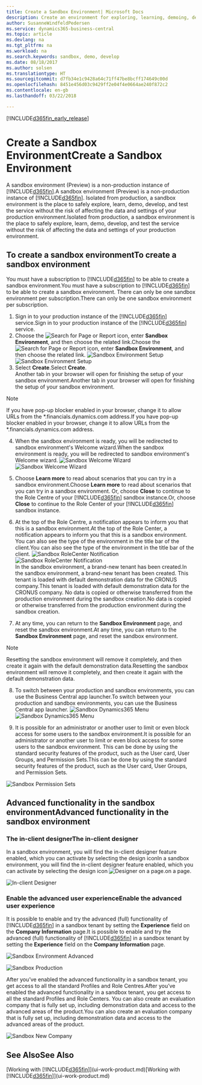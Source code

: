 ```yaml
---
title: Create a Sandbox Environment| Microsoft Docs
description: Create an environment for exploring, learning, demoing, developing, and testing.
author: SusanneWindfeldPedersen
ms.service: dynamics365-business-central
ms.topic: article
ms.devlang: na
ms.tgt_pltfrm: na
ms.workload: na
ms.search.keywords: sandbox, demo, develop
ms.date: 08/18/2017
ms.author: solsen
ms.translationtype: HT
ms.sourcegitcommit: d7fb34e1c9428a64c71ff47be8bcff174649c00d
ms.openlocfilehash: 8451e456d03c9429ff2e04f4e0664ae240f872c2
ms.contentlocale: en-gb
ms.lasthandoff: 03/22/2018

---
```

[!INCLUDE[d365fin_early_release](includes/d365fin_early_release.md.md)]

# <a name="create-a-sandbox-environment"></a><span data-ttu-id="e3ee4-103">Create a Sandbox Environment</span><span class="sxs-lookup"><span data-stu-id="e3ee4-103">Create a Sandbox Environment</span></span>
<span data-ttu-id="e3ee4-104">A sandbox environment (Preview) is a non-production instance of [!INCLUDE[d365fin](includes/d365fin_md.md)].</span><span class="sxs-lookup"><span data-stu-id="e3ee4-104">A sandbox environment (Preview) is a non-production instance of [!INCLUDE[d365fin](includes/d365fin_md.md)].</span></span> <span data-ttu-id="e3ee4-105">Isolated from production, a sandbox environment is the place to safely explore, learn, demo, develop, and test the service without the risk of affecting the data and settings of your production environment.</span><span class="sxs-lookup"><span data-stu-id="e3ee4-105">Isolated from production, a sandbox environment is the place to safely explore, learn, demo, develop, and test the service without the risk of affecting the data and settings of your production environment.</span></span>

## <a name="to-create-a-sandbox-environment"></a><span data-ttu-id="e3ee4-106">To create a sandbox environment</span><span class="sxs-lookup"><span data-stu-id="e3ee4-106">To create a sandbox environment</span></span>
<span data-ttu-id="e3ee4-107">You must have a subscription to [!INCLUDE[d365fin](includes/d365fin_md.md)] to be able to create a sandbox environment.</span><span class="sxs-lookup"><span data-stu-id="e3ee4-107">You must have a subscription to [!INCLUDE[d365fin](includes/d365fin_md.md)] to be able to create a sandbox environment.</span></span> <span data-ttu-id="e3ee4-108">There can only be one sandbox environment per subscription.</span><span class="sxs-lookup"><span data-stu-id="e3ee4-108">There can only be one sandbox environment per subscription.</span></span>

1. <span data-ttu-id="e3ee4-109">Sign in to your production instance of the [!INCLUDE[d365fin](includes/d365fin_md.md)] service.</span><span class="sxs-lookup"><span data-stu-id="e3ee4-109">Sign in to your production instance of the [!INCLUDE[d365fin](includes/d365fin_md.md)] service.</span></span>
2. <span data-ttu-id="e3ee4-110">Choose the ![Search for Page or Report](media/ui-search/search_small.png "Search for Page or Report icon") icon, enter **Sandbox Environment**, and then choose the related link.</span><span class="sxs-lookup"><span data-stu-id="e3ee4-110">Choose the ![Search for Page or Report](media/ui-search/search_small.png "Search for Page or Report icon") icon, enter **Sandbox Environment**, and then choose the related link.</span></span>
<span data-ttu-id="e3ee4-111">![Sandbox Environment Setup](./media/across-sandbox/sandbox-environment-setup.png)</span><span class="sxs-lookup"><span data-stu-id="e3ee4-111">![Sandbox Environment Setup](./media/across-sandbox/sandbox-environment-setup.png)</span></span>
3. <span data-ttu-id="e3ee4-112">Select **Create**.</span><span class="sxs-lookup"><span data-stu-id="e3ee4-112">Select **Create**.</span></span>  
  <span data-ttu-id="e3ee4-113">Another tab in your browser will open for finishing the setup of your sandbox environment.</span><span class="sxs-lookup"><span data-stu-id="e3ee4-113">Another tab in your browser will open for finishing the setup of your sandbox environment.</span></span>
> [!NOTE]  
>  <span data-ttu-id="e3ee4-114">If you have pop-up blocker enabled in your browser, change it to allow URLs from the \*.financials.dynamics.com address.</span><span class="sxs-lookup"><span data-stu-id="e3ee4-114">If you have pop-up blocker enabled in your browser, change it to allow URLs from the \*.financials.dynamics.com address.</span></span>   

4. <span data-ttu-id="e3ee4-115">When the sandbox environment is ready, you will be redirected to sandbox environment's Welcome wizard.</span><span class="sxs-lookup"><span data-stu-id="e3ee4-115">When the sandbox environment is ready, you will be redirected to sandbox environment's Welcome wizard.</span></span>
<span data-ttu-id="e3ee4-116">![Sandbox Welcome Wizard](./media/across-sandbox/sandbox-wizard.png)</span><span class="sxs-lookup"><span data-stu-id="e3ee4-116">![Sandbox Welcome Wizard](./media/across-sandbox/sandbox-wizard.png)</span></span>

5. <span data-ttu-id="e3ee4-117">Choose **Learn more** to read about scenarios that you can try in a sandbox environment.</span><span class="sxs-lookup"><span data-stu-id="e3ee4-117">Choose **Learn more** to read about scenarios that you can try in a sandbox environment.</span></span> <span data-ttu-id="e3ee4-118">Or, choose **Close** to continue to the Role Centre of your [!INCLUDE[d365fin](includes/d365fin_md.md)] sandbox instance.</span><span class="sxs-lookup"><span data-stu-id="e3ee4-118">Or, choose **Close** to continue to the Role Center of your [!INCLUDE[d365fin](includes/d365fin_md.md)] sandbox instance.</span></span>
6. <span data-ttu-id="e3ee4-119">At the top of the Role Centre, a notification appears to inform you that this is a sandbox environment.</span><span class="sxs-lookup"><span data-stu-id="e3ee4-119">At the top of the Role Center, a notification appears to inform you that this is a sandbox environment.</span></span> <span data-ttu-id="e3ee4-120">You can also see the type of the environment in the title bar of the client.</span><span class="sxs-lookup"><span data-stu-id="e3ee4-120">You can also see the type of the environment in the title bar of the client.</span></span>
<span data-ttu-id="e3ee4-121">![Sandbox RoleCenter Notification](./media/across-sandbox/sandbox-rolecenter-notification.png)</span><span class="sxs-lookup"><span data-stu-id="e3ee4-121">![Sandbox RoleCenter Notification](./media/across-sandbox/sandbox-rolecenter-notification.png)</span></span>  
<span data-ttu-id="e3ee4-122">In the sandbox environment, a brand-new tenant has been created.</span><span class="sxs-lookup"><span data-stu-id="e3ee4-122">In the sandbox environment, a brand-new tenant has been created.</span></span> <span data-ttu-id="e3ee4-123">This tenant is loaded with default demonstration data for the CRONUS company.</span><span class="sxs-lookup"><span data-stu-id="e3ee4-123">This tenant is loaded with default demonstration data for the CRONUS company.</span></span> <span data-ttu-id="e3ee4-124">No data is copied or otherwise transferred from the production environment during the sandbox creation.</span><span class="sxs-lookup"><span data-stu-id="e3ee4-124">No data is copied or otherwise transferred from the production environment during the sandbox creation.</span></span>
7.  <span data-ttu-id="e3ee4-125">At any time, you can return to the **Sandbox Environment** page, and reset the sandbox environment.</span><span class="sxs-lookup"><span data-stu-id="e3ee4-125">At any time, you can return to the **Sandbox Environment** page, and reset the sandbox environment.</span></span>
> [!NOTE]  
>  <span data-ttu-id="e3ee4-126">Resetting the sandbox environment will remove it completely, and then create it again with the default demonstration data.</span><span class="sxs-lookup"><span data-stu-id="e3ee4-126">Resetting the sandbox environment will remove it completely, and then create it again with the default demonstration data.</span></span>  

8.  <span data-ttu-id="e3ee4-127">To switch between your production and sandbox environments, you can use the Business Central app launcher.</span><span class="sxs-lookup"><span data-stu-id="e3ee4-127">To switch between your production and sandbox environments, you can use the Business Central app launcher.</span></span>
<span data-ttu-id="e3ee4-128">![Sandbox Dynamics365 Menu](./media/across-sandbox/sandbox-dynamics365-menu.png)</span><span class="sxs-lookup"><span data-stu-id="e3ee4-128">![Sandbox Dynamics365 Menu](./media/across-sandbox/sandbox-dynamics365-menu.png)</span></span>

9.  <span data-ttu-id="e3ee4-129">It is possible for an administrator or another user to limit or even block access for some users to the sandbox environment.</span><span class="sxs-lookup"><span data-stu-id="e3ee4-129">It is possible for an administrator or another user to limit or even block access for some users to the sandbox environment.</span></span> <span data-ttu-id="e3ee4-130">This can be done by using the standard security features of the product, such as the User card, User Groups, and Permission Sets.</span><span class="sxs-lookup"><span data-stu-id="e3ee4-130">This can be done by using the standard security features of the product, such as the User card, User Groups, and Permission Sets.</span></span>

![Sandbox Permission Sets](./media/across-sandbox/sandbox-permission-sets.png)

## <a name="advanced-functionality-in-the-sandbox-environment"></a><span data-ttu-id="e3ee4-132">Advanced functionality in the sandbox environment</span><span class="sxs-lookup"><span data-stu-id="e3ee4-132">Advanced functionality in the sandbox environment</span></span>
### <a name="the-in-client-designer"></a><span data-ttu-id="e3ee4-133">The in-client designer</span><span class="sxs-lookup"><span data-stu-id="e3ee4-133">The in-client designer</span></span>
<span data-ttu-id="e3ee4-134">In a sandbox environment, you will find the in-client designer feature enabled, which you can activate by selecting the design icon</span><span class="sxs-lookup"><span data-stu-id="e3ee4-134">In a sandbox environment, you will find the in-client designer feature enabled, which you can activate by selecting the design icon</span></span> ![Designer](./media/across-sandbox/sandbox-inclient-design-icon.png) <span data-ttu-id="e3ee4-136">on a page.</span><span class="sxs-lookup"><span data-stu-id="e3ee4-136">on a page.</span></span>

![In-client Designer](./media/across-sandbox/sandbox-inclient-designer.png)

### <a name="enable-the-advanced-user-experience"></a><span data-ttu-id="e3ee4-138">Enable the advanced user experience</span><span class="sxs-lookup"><span data-stu-id="e3ee4-138">Enable the advanced user experience</span></span>
<span data-ttu-id="e3ee4-139">It is possible to enable and try the advanced (full) functionality of [!INCLUDE[d365fin](includes/d365fin_md.md)] in a sandbox tenant by setting the **Experience** field on the **Company Information** page.</span><span class="sxs-lookup"><span data-stu-id="e3ee4-139">It is possible to enable and try the advanced (full) functionality of [!INCLUDE[d365fin](includes/d365fin_md.md)] in a sandbox tenant by setting the **Experience** field on the **Company Information** page.</span></span>

![Sandbox Environment Advanced](./media/across-sandbox/sandbox-advanced.png)

![Sandbox Production](./media/across-sandbox/sandbox-production.png)

<span data-ttu-id="e3ee4-142">After you’ve enabled the advanced functionality in a sandbox tenant, you get access to all the standard Profiles and Role Centres.</span><span class="sxs-lookup"><span data-stu-id="e3ee4-142">After you’ve enabled the advanced functionality in a sandbox tenant, you get access to all the standard Profiles and Role Centers.</span></span> <span data-ttu-id="e3ee4-143">You can also create an evaluation company that is fully set up, including demonstration data and access to the advanced areas of the product.</span><span class="sxs-lookup"><span data-stu-id="e3ee4-143">You can also create an evaluation company that is fully set up, including demonstration data and access to the advanced areas of the product.</span></span>

![Sandbox New Company](./media/across-sandbox/sandbox-newcompany.png)


## <a name="see-also"></a><span data-ttu-id="e3ee4-145">See Also</span><span class="sxs-lookup"><span data-stu-id="e3ee4-145">See Also</span></span>
<span data-ttu-id="e3ee4-146">[Working with [!INCLUDE[d365fin](includes/d365fin_md.md)]](ui-work-product.md)</span><span class="sxs-lookup"><span data-stu-id="e3ee4-146">[Working with [!INCLUDE[d365fin](includes/d365fin_md.md)]](ui-work-product.md)</span></span>  

